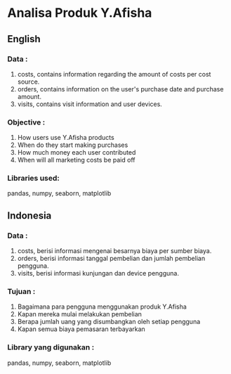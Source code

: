 # Analisa Produk Y.Afisha

## English

### Data :

1. costs, contains information regarding the amount of costs per cost source.
2. orders, contains information on the user's purchase date and purchase amount.
3. visits, contains visit information and user devices.

### Objective :

1. How users use Y.Afisha products
2. When do they start making purchases
3. How much money each user contributed
4. When will all marketing costs be paid off

### Libraries used:

pandas, numpy, seaborn, matplotlib

## Indonesia

### Data :

1. costs, berisi informasi mengenai besarnya biaya per sumber biaya.
2. orders, berisi informasi tanggal pembelian dan jumlah pembelian pengguna.
3. visits, berisi informasi kunjungan dan device pengguna.

### Tujuan :

1. Bagaimana para pengguna menggunakan produk Y.Afisha
2. Kapan mereka mulai melakukan pembelian
3. Berapa jumlah uang yang disumbangkan oleh setiap pengguna
4. Kapan semua biaya pemasaran terbayarkan

### Library yang digunakan :

pandas, numpy, seaborn, matplotlib


